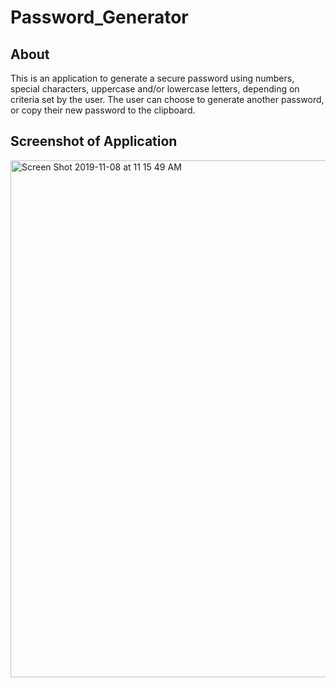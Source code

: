 # Password_Generator

## About

This is an application to generate a secure password using numbers, special characters, uppercase and/or lowercase letters, depending on criteria set by the user. The user can choose to generate another password, or copy their new password to the clipboard. 


## Screenshot of Application


<img width="827" alt="Screen Shot 2019-11-08 at 11 15 49 AM" src="https://user-images.githubusercontent.com/55324845/68498772-51ecc500-021d-11ea-9566-1ce08f6ac8d9.png">
